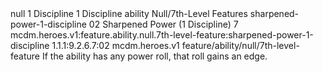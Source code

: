 <ability>
  <metadata>
    <class>null</class>
    <cost>1 Discipline</cost>
    <cost_amount>1</cost_amount>
    <cost_resource>Discipline</cost_resource>
    <feature_type>ability</feature_type>
    <file_dpath>Null/7th-Level Features</file_dpath>
    <item_id>sharpened-power-1-discipline</item_id>
    <item_index>02</item_index>
    <item_name>Sharpened Power (1 Discipline)</item_name>
    <level>7</level>
    <scc>mcdm.heroes.v1:feature.ability.null.7th-level-feature:sharpened-power-1-discipline</scc>
    <scdc>1.1.1:9.2.6.7:02</scdc>
    <source>mcdm.heroes.v1</source>
    <type>feature/ability/null/7th-level-feature</type>
  </metadata>
  <effects>
    <effect type="mundane">If the ability has any power roll, that roll gains an edge.</effect>
  </effects>
</ability>
